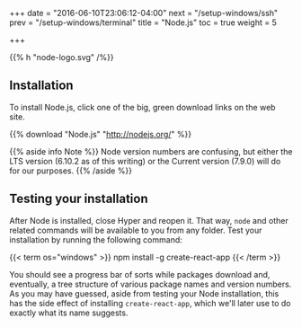 +++
date = "2016-06-10T23:06:12-04:00"
next = "/setup-windows/ssh"
prev = "/setup-windows/terminal"
title = "Node.js"
toc = true
weight = 5

+++

{{% h "node-logo.svg" /%}}

## Installation

To install Node.js, click one of the big, green download links on the web site.

{{% download "Node.js" "http://nodejs.org/" %}}

{{% aside info Note %}}
Node version numbers are confusing, but either the LTS version (6.10.2 as of this writing) or the Current version (7.9.0) will do for our purposes.
{{% /aside %}}

## Testing your installation

After Node is installed, close Hyper and reopen it. That way, `node` and other related commands will be available to you from any folder. Test your installation by running the following command:

{{< term os="windows" >}}
npm install -g create-react-app
{{< /term >}}

You should see a progress bar of sorts while packages download and, eventually, a tree structure of various package names and version numbers. As you may have guessed, aside from testing your Node installation, this has the side effect of installing `create-react-app`, which we'll later use to do exactly what its name suggests.
